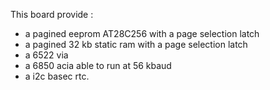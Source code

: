 This board provide :
- a pagined eeprom AT28C256 with a page selection latch
- a pagined 32 kb static ram with a page selection latch
- a 6522 via
- a 6850 acia able to run at 56 kbaud
- a i2c basec rtc.
